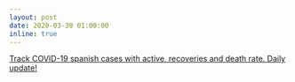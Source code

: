 ```yaml
---
layout: post
date: 2020-03-30 01:00:00
inline: true
---
```


<a href="projects/2_project/">Track COVID-19 spanish cases with active, recoveries and death rate. Daily update!</a>
